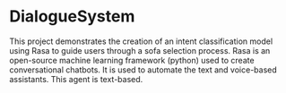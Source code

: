 # DialogueSystem
This project demonstrates the creation of an intent classification model using Rasa to guide users through a sofa selection process. 
Rasa is an open-source machine learning framework (python) used to create conversational chatbots. It is used to automate the text and voice-based assistants.
This agent is text-based.
